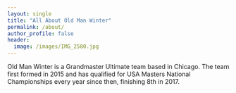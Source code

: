 ```yaml
---
layout: single
title: "All About Old Man Winter"
permalink: /about/
author_profile: false
header:
  image: /images/IMG_2580.jpg
---
```


Old Man Winter is a Grandmaster Ultimate team based in Chicago. The team first formed in 2015 and has qualified for USA Masters National Championships every year since then, finishing 8th in 2017.